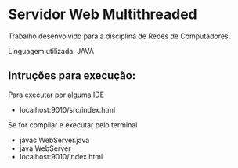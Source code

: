 # Servidor Web Multithreaded
Trabalho desenvolvido para a disciplina de Redes de Computadores.

Linguagem utilizada: JAVA

## Intruções para execução:
Para executar por alguma IDE
- localhost:9010/src/index.html

Se for compilar e executar pelo terminal
- javac WebServer.java
- java WebServer
- localhost:9010/index.html
